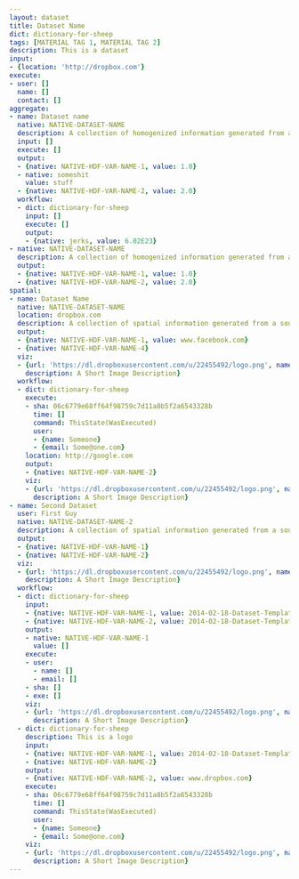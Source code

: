 ```yaml
---
layout: dataset
title: Dataset Name
dict: dictionary-for-sheep
tags: [MATERIAL TAG 1, MATERIAL TAG 2]
description: This is a dataset
input:
- {location: 'http://dropbox.com'}
execute:
- user: []
  name: []
  contact: []
aggregate:
- name: Dataset name
  native: NATIVE-DATASET-NAME
  description: A collection of homogenized information generated from a source
  input: []
  execute: []
  output:
  - {native: NATIVE-HDF-VAR-NAME-1, value: 1.0}
  - native: someshit
    value: stuff
  - {native: NATIVE-HDF-VAR-NAME-2, value: 2.0}
  workflow:
  - dict: dictionary-for-sheep
    input: []
    execute: []
    output:
    - {native: jerks, value: 6.02E23}
- native: NATIVE-DATASET-NAME
  description: A collection of homogenized information generated from a source
  output:
  - {native: NATIVE-HDF-VAR-NAME-1, value: 1.0}
  - {native: NATIVE-HDF-VAR-NAME-2, value: 2.0}
spatial:
- name: Dataset Name
  native: NATIVE-DATASET-NAME
  location: dropbox.com
  description: A collection of spatial information generated from a source
  output:
  - {native: NATIVE-HDF-VAR-NAME-1, value: www.facebook.com}
  - {native: NATIVE-HDF-VAR-NAME-4}
  viz:
  - {url: 'https://dl.dropboxusercontent.com/u/22455492/logo.png', name: An Image Title,
    description: A Short Image Description}
  workflow:
  - dict: dictionary-for-sheep
    execute:
    - sha: 06c6779e68ff64f98759c7d11a8b5f2a6543328b
      time: []
      command: ThisState(WasExecuted)
      user:
      - {name: Someone}
      - {email: Some@one.com}
    location: http://google.com
    output:
    - {native: NATIVE-HDF-VAR-NAME-2}
    viz:
    - {url: 'https://dl.dropboxusercontent.com/u/22455492/logo.png', name: An Image Title,
      description: A Short Image Description}
- name: Second Dataset
  user: First Guy
  native: NATIVE-DATASET-NAME-2
  description: A collection of spatial information generated from a source
  output:
  - {native: NATIVE-HDF-VAR-NAME-1}
  - {native: NATIVE-HDF-VAR-NAME-2}
  viz:
  - {url: 'https://dl.dropboxusercontent.com/u/22455492/logo.png', name: An Image Title,
    description: A Short Image Description}
  workflow:
  - dict: dictionary-for-sheep
    input:
    - {native: NATIVE-HDF-VAR-NAME-1, value: 2014-02-18-Dataset-Template.html}
    - {native: NATIVE-HDF-VAR-NAME-2, value: 2014-02-18-Dataset-Template.html}
    output:
    - native: NATIVE-HDF-VAR-NAME-1
      value: []
    execute:
    - user:
      - name: []
      - email: []
    - sha: []
    - exe: []
    viz:
    - {url: 'https://dl.dropboxusercontent.com/u/22455492/logo.png', name: An Image Title,
      description: A Short Image Description}
  - dict: dictionary-for-sheep
    description: This is a logo
    input:
    - {native: NATIVE-HDF-VAR-NAME-1, value: 2014-02-18-Dataset-Template.html}
    - {native: NATIVE-HDF-VAR-NAME-2}
    output:
    - {native: NATIVE-HDF-VAR-NAME-2, value: www.dropbox.com}
    execute:
    - sha: 06c6779e68ff64f98759c7d11a8b5f2a6543328b
      time: []
      command: ThisState(WasExecuted)
      user:
      - {name: Someone}
      - {email: Some@one.com}
    viz:
    - {url: 'https://dl.dropboxusercontent.com/u/22455492/logo.png', name: An Image Title,
      description: A Short Image Description}
---
```

